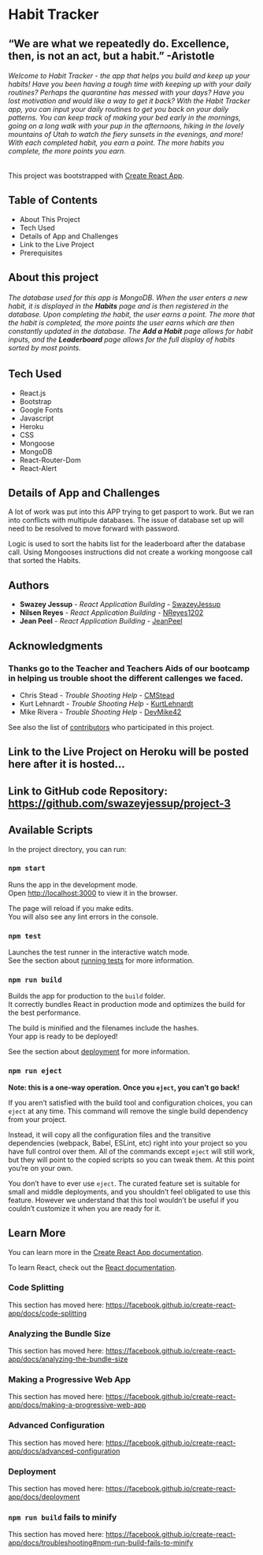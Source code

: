 # **Habit Tracker**
 
## “We are what we repeatedly do. Excellence, then, is not an act, but a habit.” -Aristotle
 
###### Welcome to Habit Tracker - the app that helps you build and keep up your habits! Have you been having a tough time with keeping up with your daily routines? Perhaps the quarantine has messed with your days? Have you lost motivation and would like a way to get it back? With the Habit Tracker app, you can input your daily routines to get you back on your daily patterns. You can keep track of making your bed early in the mornings, going on a long walk with your pup in the afternoons, hiking in the lovely mountains of Utah to watch the fiery sunsets in the evenings, and more! With each completed habit, you earn a point. The more habits you complete, the more points you earn.

This project was bootstrapped with [Create React App](https://github.com/facebook/create-react-app).

## Table of Contents
* About This Project
* Tech Used
* Details of App and Challenges
* Link to the Live Project
* Prerequisites

## About this project

###### The database used for this app is MongoDB. When the user enters a new habit, it is displayed in the **Habits** page and is then registered in the database. Upon completing the habit, the user earns a point. The more that the habit is completed, the more points the user earns which are then constantly updated in the database. The **Add a Habit** page allows for habit inputs, and the **Leaderboard** page allows for the full display of habits sorted by most points.

## Tech Used
* React.js
* Bootstrap
* Google Fonts
* Javascript
* Heroku
* CSS
* Mongoose
* MongoDB
* React-Router-Dom
* React-Alert

## Details of App and Challenges

A lot of work was put into this APP trying to get pasport to work.  But we ran into conflicts with multipule databases.  The issue of database set up will need to be resolved to move forward with password.

Logic is used to sort the habits list for the leaderboard after the database call.  Using Mongooses instructions did not create a working mongoose call that sorted the Habits.

## Authors

* **Swazey Jessup** - *React Application Building* - [SwazeyJessup](https://github.com/swazeyjessup)
* **Nilsen Reyes** - *React Application Building* - [NReyes1202](https://github.com/nreyes1202)
* **Jean Peel** - *React Application Building* - [JeanPeel](https://github.com/JeanPeel)

## Acknowledgments

### Thanks go to the Teacher and Teachers Aids of our bootcamp in helping us trouble shoot the different callenges we faced.

* Chris Stead -  *Trouble Shooting Help* - [CMStead](https://github.com/cmstead)
* Kurt Lehnardt -  *Trouble Shooting Help* - [KurtLehnardt](https://github.com/KurtLehnardt)
* Mike Rivera -  *Trouble Shooting Help* - [DevMike42](https://github.com/DevMike42)

See also the list of [contributors](https://github.com/swazeyjessup/project-3/graphs/contributors) who participated in this project.

## Link to the Live Project on Heroku will be posted here after it is hosted...

## Link to GitHub code Repository: https://github.com/swazeyjessup/project-3

## Available Scripts

In the project directory, you can run:

### `npm start`

Runs the app in the development mode.<br />
Open [http://localhost:3000](http://localhost:3000) to view it in the browser.

The page will reload if you make edits.<br />
You will also see any lint errors in the console.

### `npm test`

Launches the test runner in the interactive watch mode.<br />
See the section about [running tests](https://facebook.github.io/create-react-app/docs/running-tests) for more information.

### `npm run build`

Builds the app for production to the `build` folder.<br />
It correctly bundles React in production mode and optimizes the build for the best performance.

The build is minified and the filenames include the hashes.<br />
Your app is ready to be deployed!

See the section about [deployment](https://facebook.github.io/create-react-app/docs/deployment) for more information.

### `npm run eject`

**Note: this is a one-way operation. Once you `eject`, you can’t go back!**

If you aren’t satisfied with the build tool and configuration choices, you can `eject` at any time. This command will remove the single build dependency from your project.

Instead, it will copy all the configuration files and the transitive dependencies (webpack, Babel, ESLint, etc) right into your project so you have full control over them. All of the commands except `eject` will still work, but they will point to the copied scripts so you can tweak them. At this point you’re on your own.

You don’t have to ever use `eject`. The curated feature set is suitable for small and middle deployments, and you shouldn’t feel obligated to use this feature. However we understand that this tool wouldn’t be useful if you couldn’t customize it when you are ready for it.

## Learn More

You can learn more in the [Create React App documentation](https://facebook.github.io/create-react-app/docs/getting-started).

To learn React, check out the [React documentation](https://reactjs.org/).

### Code Splitting

This section has moved here: https://facebook.github.io/create-react-app/docs/code-splitting

### Analyzing the Bundle Size

This section has moved here: https://facebook.github.io/create-react-app/docs/analyzing-the-bundle-size

### Making a Progressive Web App

This section has moved here: https://facebook.github.io/create-react-app/docs/making-a-progressive-web-app

### Advanced Configuration

This section has moved here: https://facebook.github.io/create-react-app/docs/advanced-configuration

### Deployment

This section has moved here: https://facebook.github.io/create-react-app/docs/deployment

### `npm run build` fails to minify

This section has moved here: https://facebook.github.io/create-react-app/docs/troubleshooting#npm-run-build-fails-to-minify
